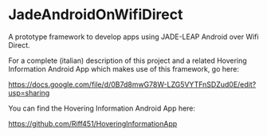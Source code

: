 JadeAndroidOnWifiDirect
=======================

A prototype framework to develop apps using JADE-LEAP Android over Wifi Direct.

For a complete (italian) description of this project and a related Hovering Information Android App which makes use of this framework, go here:

https://docs.google.com/file/d/0B7d8mwG78W-LZG5VYTFnSDZud0E/edit?usp=sharing

You can find the Hovering Information Android App here:

https://github.com/Riff451/HoveringInformationApp


